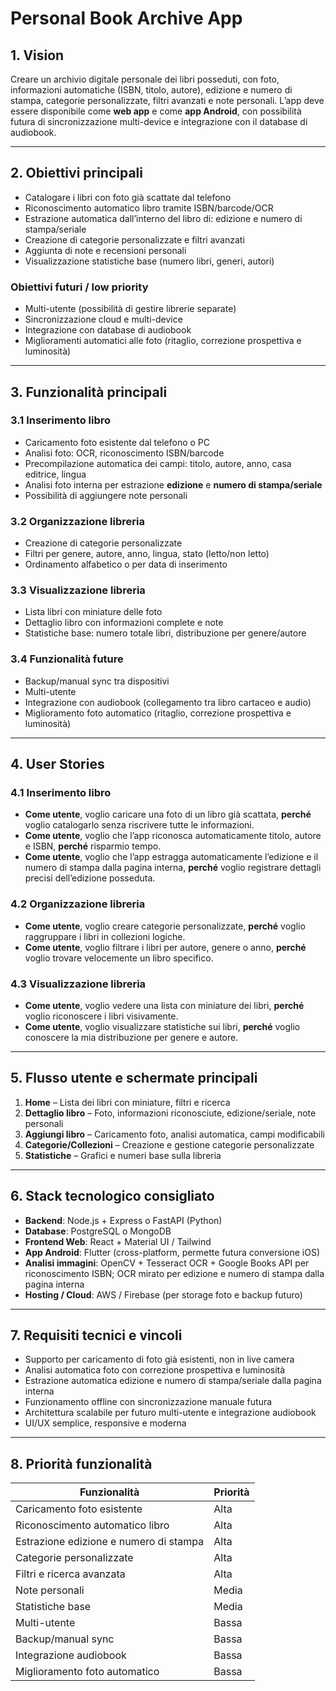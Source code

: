 # Personal Book Archive App

## 1. Vision
Creare un archivio digitale personale dei libri posseduti, con foto, informazioni automatiche (ISBN, titolo, autore), edizione e numero di stampa, categorie personalizzate, filtri avanzati e note personali. L’app deve essere disponibile come **web app** e come **app Android**, con possibilità futura di sincronizzazione multi-device e integrazione con il database di audiobook.

---

## 2. Obiettivi principali
- Catalogare i libri con foto già scattate dal telefono  
- Riconoscimento automatico libro tramite ISBN/barcode/OCR  
- Estrazione automatica dall’interno del libro di: edizione e numero di stampa/seriale  
- Creazione di categorie personalizzate e filtri avanzati  
- Aggiunta di note e recensioni personali  
- Visualizzazione statistiche base (numero libri, generi, autori)  

### Obiettivi futuri / low priority
- Multi-utente (possibilità di gestire librerie separate)  
- Sincronizzazione cloud e multi-device  
- Integrazione con database di audiobook  
- Miglioramenti automatici alle foto (ritaglio, correzione prospettiva e luminosità)

---

## 3. Funzionalità principali

### 3.1 Inserimento libro
- Caricamento foto esistente dal telefono o PC  
- Analisi foto: OCR, riconoscimento ISBN/barcode  
- Precompilazione automatica dei campi: titolo, autore, anno, casa editrice, lingua  
- Analisi foto interna per estrazione **edizione** e **numero di stampa/seriale**  
- Possibilità di aggiungere note personali  

### 3.2 Organizzazione libreria
- Creazione di categorie personalizzate  
- Filtri per genere, autore, anno, lingua, stato (letto/non letto)  
- Ordinamento alfabetico o per data di inserimento  

### 3.3 Visualizzazione libreria
- Lista libri con miniature delle foto  
- Dettaglio libro con informazioni complete e note  
- Statistiche base: numero totale libri, distribuzione per genere/autore  

### 3.4 Funzionalità future
- Backup/manual sync tra dispositivi  
- Multi-utente  
- Integrazione con audiobook (collegamento tra libro cartaceo e audio)  
- Miglioramento foto automatico (ritaglio, correzione prospettiva e luminosità)

---

## 4. User Stories

### 4.1 Inserimento libro
- **Come utente**, voglio caricare una foto di un libro già scattata, **perché** voglio catalogarlo senza riscrivere tutte le informazioni.  
- **Come utente**, voglio che l’app riconosca automaticamente titolo, autore e ISBN, **perché** risparmio tempo.  
- **Come utente**, voglio che l’app estragga automaticamente l’edizione e il numero di stampa dalla pagina interna, **perché** voglio registrare dettagli precisi dell’edizione posseduta.  

### 4.2 Organizzazione libreria
- **Come utente**, voglio creare categorie personalizzate, **perché** voglio raggruppare i libri in collezioni logiche.  
- **Come utente**, voglio filtrare i libri per autore, genere o anno, **perché** voglio trovare velocemente un libro specifico.  

### 4.3 Visualizzazione libreria
- **Come utente**, voglio vedere una lista con miniature dei libri, **perché** voglio riconoscere i libri visivamente.  
- **Come utente**, voglio visualizzare statistiche sui libri, **perché** voglio conoscere la mia distribuzione per genere e autore.  

---

## 5. Flusso utente e schermate principali
1. **Home** – Lista dei libri con miniature, filtri e ricerca  
2. **Dettaglio libro** – Foto, informazioni riconosciute, edizione/seriale, note personali  
3. **Aggiungi libro** – Caricamento foto, analisi automatica, campi modificabili  
4. **Categorie/Collezioni** – Creazione e gestione categorie personalizzate  
5. **Statistiche** – Grafici e numeri base sulla libreria  

---

## 6. Stack tecnologico consigliato
- **Backend**: Node.js + Express o FastAPI (Python)  
- **Database**: PostgreSQL o MongoDB  
- **Frontend Web**: React + Material UI / Tailwind  
- **App Android**: Flutter (cross-platform, permette futura conversione iOS)  
- **Analisi immagini**: OpenCV + Tesseract OCR + Google Books API per riconoscimento ISBN; OCR mirato per edizione e numero di stampa dalla pagina interna  
- **Hosting / Cloud**: AWS / Firebase (per storage foto e backup futuro)  

---

## 7. Requisiti tecnici e vincoli
- Supporto per caricamento di foto già esistenti, non in live camera  
- Analisi automatica foto con correzione prospettiva e luminosità  
- Estrazione automatica edizione e numero di stampa/seriale dalla pagina interna  
- Funzionamento offline con sincronizzazione manuale futura  
- Architettura scalabile per futuro multi-utente e integrazione audiobook  
- UI/UX semplice, responsive e moderna  

---

## 8. Priorità funzionalità
| Funzionalità                     | Priorità |
|---------------------------------|----------|
| Caricamento foto esistente       | Alta     |
| Riconoscimento automatico libro  | Alta     |
| Estrazione edizione e numero di stampa | Alta |
| Categorie personalizzate         | Alta     |
| Filtri e ricerca avanzata        | Alta     |
| Note personali                   | Media    |
| Statistiche base                 | Media    |
| Multi-utente                     | Bassa    |
| Backup/manual sync               | Bassa    |
| Integrazione audiobook           | Bassa    |
| Miglioramento foto automatico    | Bassa    |

